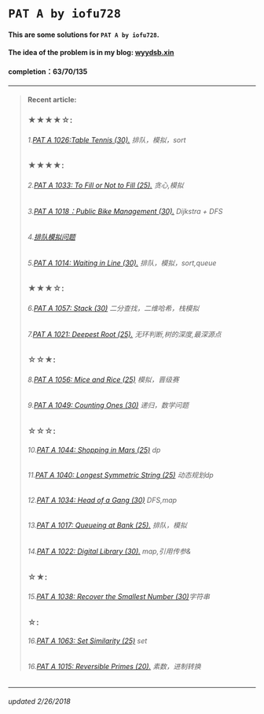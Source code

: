 # `PAT A by iofu728 `

#### This are some solutions for `PAT A by iofu728`.

#### The idea of the problem is in my blog: [wyydsb.xin][1]
#### completion：63/70/135
-----
>#### Recent article:
>### ★★★★☆:
>###### 1.[PAT A 1026:Table Tennis (30).][9] 排队，模拟，sort
>### ★★★★:
>###### 2.[PAT A 1033: To Fill or Not to Fill (25).][10] 贪心,模拟
>###### 3.[PAT A 1018：Public Bike Management (30).][2] Dijkstra + DFS
>###### 4.[排队模拟问题][3]
>###### 5.[PAT A 1014: Waiting in Line (30).][5] 排队，模拟，sort,queue
>### ★★★☆:
>###### 6.[PAT A 1057: Stack (30)][17] 二分查找，二维哈希，栈模拟
>###### 7.[PAT A 1021: Deepest Root (25).][8] 无环判断,树的深度,最深源点
>### ☆☆★:
>###### 8.[PAT A 1056: Mice and Rice (25)][16] 模拟，晋级赛
>###### 9.[PAT A 1049: Counting Ones (30)][15] 递归，数学问题
>### ☆☆☆:
>###### 10.[PAT A 1044: Shopping in Mars (25)][14] dp
>###### 11.[PAT A 1040: Longest Symmetric String (25)][13] 动态规划dp
>###### 12.[PAT A 1034: Head of a Gang (30)][11] DFS,map
>###### 13.[PAT A 1017: Queueing at Bank (25).][4] 排队，模拟
>###### 14.[PAT A 1022: Digital Library (30).][7] map,引用传参&
>### ☆★:
>###### 15.[PAT A 1038: Recover the Smallest Number (30)][12]字符串
>### ☆:
>###### 16.[PAT A 1063: Set Similarity (25)][18] set
>###### 16.[PAT A 1015: Reversible Primes (20).][6] 素数，进制转换
-----
###### updated 2/26/2018



				
[1]:http://wyydsb.xin     "乌云压顶是吧"
[2]: http://wyydsb.xin/2018/02/11/1018/  "PAT A 1018: Public Bike Management (30)★★★★"
[3]: http://wyydsb.xin/2018/02/10/slfx/  "排队模拟问题分析"
[4]: http://wyydsb.xin/2018/02/10/1017/  "PAT A 1017: Queueing at Bank (25)☆☆☆"
[5]: http://wyydsb.xin/2018/02/10/1014/  "PAT A 1014: Waiting in Line (30)★★★★"
[6]: http://wyydsb.xin/2018/02/10/1015/  "PAT A 1015:  Reversible Primes (20)☆"
[7]:http://wyydsb.xin/2018/02/09/1022/   "PAT A 1022: Digital Library (30)☆☆☆"
[8]: http://wyydsb.xin/2018/02/12/1021/  "PAT A 1021: Deepest Root (25)★★★☆"
[9]:http://wyydsb.xin/2018/02/13/1026/   "PAT A 1026: Table Tennis (30)★★★★☆"
[10]: http://wyydsb.xin/2018/02/14/1033/ "PAT A 1033: To Fill or Not to Fill (25)★★★★"
[11]: http://wyydsb.xin/2018/02/15/1034/ "PAT A 1034: Head of a Gang (30) ☆☆☆"
[12]:http://wyydsb.xin/2018/02/17/1038/  "PAT A 1038: Recover the Smallest Number (30)☆☆★"
[13]:http://wyydsb.xin/2018/02/18/1040/  "PAT A 1040: Longest Symmetric String (25)☆☆☆"
[14]:http://wyydsb.xin/2018/02/22/1044/  "PAT A 1044: Shopping in Mars (25)☆☆☆"
[15]:http://wyydsb.xin/2018/02/23/1049/  "PAT A 1049: Counting Ones (30)☆☆★"
[16]:http://wyydsb.xin/2018/02/24/1056/  "PAT A 1056: Mice and Rice (25)☆☆★"
[17]:http://wyydsb.xin/2018/02/25/1057/  "PAT A 1057: Stack (30)★★★☆"
[18]:http://wyydsb.xin/2018/02/26/1063/  "PAT A 1063: Set Similarity (25)☆"
